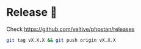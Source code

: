 # Release 🚀

Check https://github.com/veltive/phpstan/releases
```bash
git tag vX.X.X && git push origin vX.X.X
```